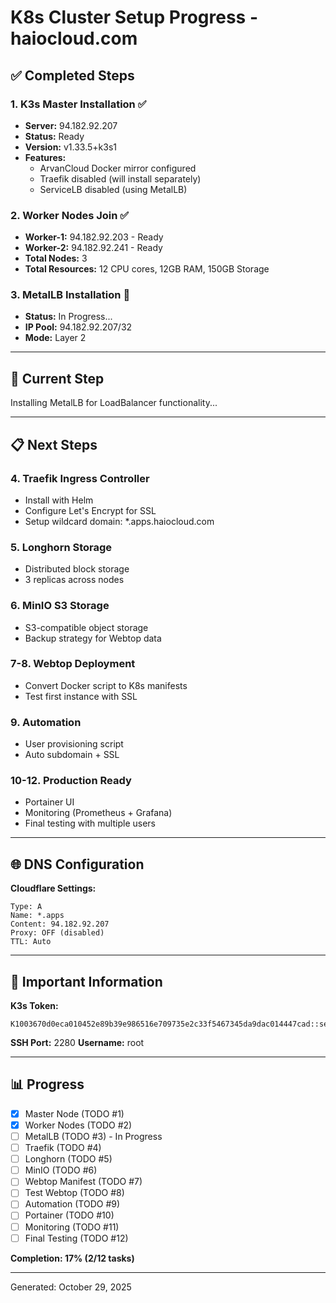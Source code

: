 # K8s Cluster Setup Progress - haiocloud.com

## ✅ Completed Steps

### 1. K3s Master Installation ✅
- **Server:** 94.182.92.207
- **Status:** Ready
- **Version:** v1.33.5+k3s1
- **Features:** 
  - ArvanCloud Docker mirror configured
  - Traefik disabled (will install separately)
  - ServiceLB disabled (using MetalLB)

### 2. Worker Nodes Join ✅
- **Worker-1:** 94.182.92.203 - Ready
- **Worker-2:** 94.182.92.241 - Ready
- **Total Nodes:** 3
- **Total Resources:** 12 CPU cores, 12GB RAM, 150GB Storage

### 3. MetalLB Installation 🔄
- **Status:** In Progress...
- **IP Pool:** 94.182.92.207/32
- **Mode:** Layer 2

---

## 🔄 Current Step

Installing MetalLB for LoadBalancer functionality...

---

## 📋 Next Steps

### 4. Traefik Ingress Controller
- Install with Helm
- Configure Let's Encrypt for SSL
- Setup wildcard domain: *.apps.haiocloud.com

### 5. Longhorn Storage
- Distributed block storage
- 3 replicas across nodes

### 6. MinIO S3 Storage
- S3-compatible object storage
- Backup strategy for Webtop data

### 7-8. Webtop Deployment
- Convert Docker script to K8s manifests
- Test first instance with SSL

### 9. Automation
- User provisioning script
- Auto subdomain + SSL

### 10-12. Production Ready
- Portainer UI
- Monitoring (Prometheus + Grafana)
- Final testing with multiple users

---

## 🌐 DNS Configuration

**Cloudflare Settings:**
```
Type: A
Name: *.apps
Content: 94.182.92.207
Proxy: OFF (disabled)
TTL: Auto
```

---

## 🔑 Important Information

**K3s Token:**
```
K1003670d0eca010452e89b39e986516e709735e2c33f5467345da9dac014447cad::server:7f5fd6b35077f92addb13fcc7ecaa578
```

**SSH Port:** 2280
**Username:** root

---

## 📊 Progress

- [x] Master Node (TODO #1)
- [x] Worker Nodes (TODO #2)
- [ ] MetalLB (TODO #3) - In Progress
- [ ] Traefik (TODO #4)
- [ ] Longhorn (TODO #5)
- [ ] MinIO (TODO #6)
- [ ] Webtop Manifest (TODO #7)
- [ ] Test Webtop (TODO #8)
- [ ] Automation (TODO #9)
- [ ] Portainer (TODO #10)
- [ ] Monitoring (TODO #11)
- [ ] Final Testing (TODO #12)

**Completion: 17% (2/12 tasks)**

---

Generated: October 29, 2025
